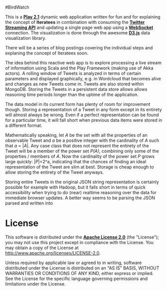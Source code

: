 #BirdWatch 

This is a **[Play 2.1](http://www.playframework.com)** dynamic web application written for fun and for explaining the concept of **Iteratees** in combination with consuming the **[Twitter Streaming API](https://dev.twitter.com/docs/streaming-apis)** and updating a single page web app using a **[WebSocket](http://tools.ietf.org/html/rfc6455)** connection. The visualization is done through the awesome **[D3.js](http://d3js.org)** data visualization library. 

There will be a series of blog postings covering the individual steps and explaning the concept of Iteratees soon.

The idea behind this reactive web app is to explore processing a live stream of information using Scala and the Play Framework (making use of Akka actors). A rolling window of Tweets is analyzed in terms of certain parameters and displayed graphically, e.g. in Wordcloud that becomes alive and changes as new Tweets come in. Tweets are also stored within MongoDB. Storing the Tweets in a persistent data store allows allows reasoning time periods longer than the uptime of the application. 

The data model in its current form has plenty of room for improvement though. Storing a representation of a Tweet in any form except in its entirety will almost always be wrong. Even if a perfect representation can be found for a particular time, it will fall short when previous data items were stored in a different format.

Mathematically speaking, let _A_ be the set with all the properties of an observable Tweet and _a_ be a positive integer with the cardinality of _A_ such that _a_ = |_A_|.
Any case class that does not represent the entirety of the Tweet will be a member of the power set _P(A)_, combining only some of the properties / members of _A_. Now the cardinality of the power set _P_ grows large quickly: |_P_|=2^a, indicating that the chances of finding an ideal representation of the Tweet are slim at best. Storage is cheap enough to allow storing the entirety of the Tweet anyways. 

Storing entire Tweets in the original JSON string representation is certainly possible for example with Hadoop, but it falls short in terms of quick accessibility when trying to do (near) realtime reasoning over the data for immediate browser updates. A better way seems to be parsing the JSON  parsed and written into 


# License

This software is distributed under the **[Apache License 2.0](http://www.apache.org/licenses/LICENSE-2.0)** (the "License"); you may not use this project except in compliance with the License. You may obtain a copy of the License at http://www.apache.org/licenses/LICENSE-2.0.

Unless required by applicable law or agreed to in writing, software distributed under the License is distributed on an "AS IS" BASIS, WITHOUT WARRANTIES OR CONDITIONS OF ANY KIND, either express or implied. See the License for the specific language governing permissions and limitations under the License.